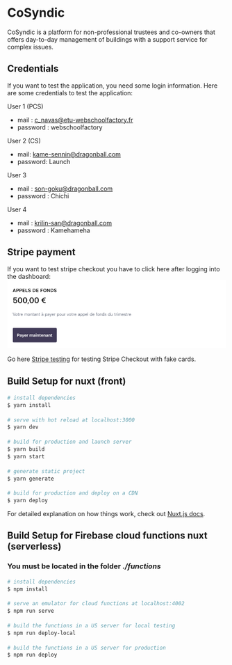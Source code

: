 # CoSyndic

CoSyndic is a platform for non-professional trustees and co-owners that offers day-to-day management of buildings with a support service for complex issues.

## Credentials

If you want to test the application, you need some login information.
Here are some credentials to test the application:

User 1 (PCS)

- mail : c_navas@etu-webschoolfactory.fr
- password : webschoolfactory

User 2 (CS)

- mail: [kame-sennin@dragonball.com](mailto:kame-sennin@dragonball.com)
- password: Launch

User 3

- mail : son-goku@dragonball.com
- password : Chichi

User 4

- mail : krilin-san@dragonball.com
- password : Kamehameha

## Stripe payment

If you want to test stripe checkout you have to click here after logging into the dashboard:
![Stripe test](./static/testingStripe.png "Stripe test")

Go here [Stripe testing](https://stripe.com/docs/testing#cards) for testing Stripe Checkout with fake cards.

## Build Setup for nuxt (front)

```bash
# install dependencies
$ yarn install

# serve with hot reload at localhost:3000
$ yarn dev

# build for production and launch server
$ yarn build
$ yarn start

# generate static project
$ yarn generate

# build for production and deploy on a CDN 
$ yarn deploy
```

For detailed explanation on how things work, check out [Nuxt.js docs](https://nuxtjs.org).

## Build Setup for Firebase cloud functions nuxt (serverless)

### You must be located in the folder *./functions*

```bash
# install dependencies
$ npm install

# serve an emulator for cloud functions at localhost:4002
$ npm run serve

# build the functions in a US server for local testing
$ npm run deploy-local

# build the functions in a US server for production
$ npm run deploy
```
